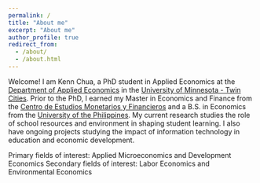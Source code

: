 ```yaml
---
permalink: /
title: "About me"
excerpt: "About me"
author_profile: true
redirect_from: 
  - /about/
  - /about.html
---
```


Welcome!  I am Kenn Chua, a PhD student in Applied Economics at the [Department of Applied Economics](https://apec.umn.edu/) in the [University of Minnesota - Twin Cities](https://twin-cities.umn.edu/). Prior to the PhD, I earned my Master in Economics and Finance from the [Centro de Estudios Monetarios y Financieros](https://www.cemfi.es/) and a B.S. in Economics from the [University of the Philippines](https://econ.upd.edu.ph/). My current research studies the role of school resources and environment in shaping student learning. I also have ongoing projects studying the impact of information technology in education and economic development. 

Primary fields of interest: Applied Microeconomics and Development Economics
Secondary fields of interest: Labor Economics and Environmental Economics
